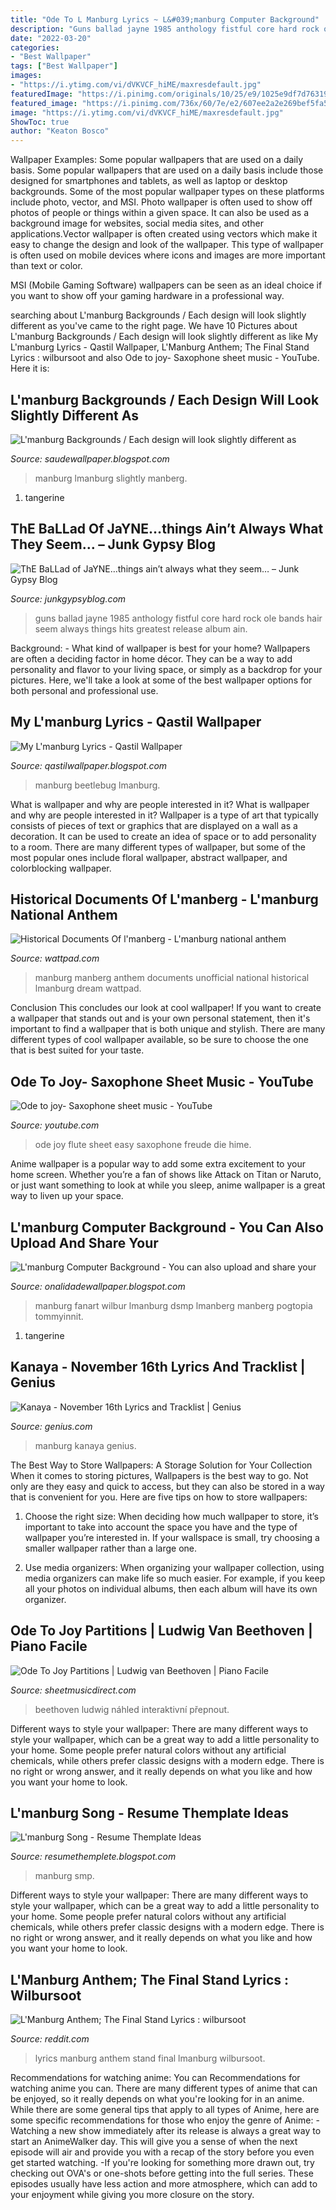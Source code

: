 ```yaml
---
title: "Ode To L Manburg Lyrics ~ L&#039;manburg Computer Background"
description: "Guns ballad jayne 1985 anthology fistful core hard rock ole bands hair seem always things hits greatest release album ain"
date: "2022-03-20"
categories:
- "Best Wallpaper"
tags: ["Best Wallpaper"]
images:
- "https://i.ytimg.com/vi/dVKVCF_hiME/maxresdefault.jpg"
featuredImage: "https://i.pinimg.com/originals/10/25/e9/1025e9df7d76319ce54e93de42968d4f.jpg"
featured_image: "https://i.pinimg.com/736x/60/7e/e2/607ee2a2e269bef5fa506191db8dd86c.jpg"
image: "https://i.ytimg.com/vi/dVKVCF_hiME/maxresdefault.jpg"
ShowToc: true
author: "Keaton Bosco"
---
```



Wallpaper Examples: Some popular wallpapers that are used on a daily basis.
Some popular wallpapers that are used on a daily basis include those designed for smartphones and tablets, as well as laptop or desktop backgrounds. Some of the most popular wallpaper types on these platforms include photo, vector, and MSI. 
Photo wallpaper is often used to show off photos of people or things within a given space. It can also be used as a background image for websites, social media sites, and other applications.Vector wallpaper is often created using vectors which make it easy to change the design and look of the wallpaper. This type of wallpaper is often used on mobile devices where icons and images are more important than text or color. 

MSI (Mobile Gaming Software) wallpapers can be seen as an ideal choice if you want to show off your gaming hardware in a professional way.

	

		
searching about L&#039;manburg Backgrounds / Each design will look slightly different as you've came to the right page. We have 10 Pictures about L&#039;manburg Backgrounds / Each design will look slightly different as like My L&#039;manburg Lyrics - Qastil Wallpaper, L&#039;Manburg Anthem; The Final Stand Lyrics : wilbursoot and also Ode to joy- Saxophone sheet music - YouTube. Here it is:
		
    
## L&#039;manburg Backgrounds / Each Design Will Look Slightly Different As

<img loading=lazy src="https://i.ytimg.com/vi/kCBY8oiWh1w/maxresdefault.jpg" onerror="this.onerror=null;this.src='https://tse3.mm.bing.net/th?id=OIP.wpLLarMPMW7IwLYt1RtWmgHaEK&amp;pid=15.1';" alt="L&#039;manburg Backgrounds / Each design will look slightly different as">

_Source: saudewallpaper.blogspot.com_

>manburg lmanburg slightly manberg. 

	

1. tangerine 

    
## ThE BaLLad Of JaYNE…things Ain’t Always What They Seem… – Junk Gypsy Blog

<img loading=lazy src="https://junkgypsyblog.com/wp-content/uploads/2010/06/laGUNS.jpg" onerror="this.onerror=null;this.src='https://tse2.mm.bing.net/th?id=OIP.9SoNeVzDVb8ImEe9sCM-MAHaF5&amp;pid=15.1';" alt="ThE BaLLad of JaYNE…things ain’t always what they seem… – Junk Gypsy Blog">

_Source: junkgypsyblog.com_

>guns ballad jayne 1985 anthology fistful core hard rock ole bands hair seem always things hits greatest release album ain. 

	

Background: - What kind of wallpaper is best for your home?
Wallpapers are often a deciding factor in home décor. They can be a way to add personality and flavor to your living space, or simply as a backdrop for your pictures. Here, we'll take a look at some of the best wallpaper options for both personal and professional use.

    
## My L&#039;manburg Lyrics - Qastil Wallpaper

<img loading=lazy src="https://i.pinimg.com/564x/21/8f/2b/218f2b6e9b5e7b8f6bb9b1c5ac97eced.jpg" onerror="this.onerror=null;this.src='https://tse1.mm.bing.net/th?id=OIP.n_rX3P5a1zSCkZAz6WDk3wAAAA&amp;pid=15.1';" alt="My L&#039;manburg Lyrics - Qastil Wallpaper">

_Source: qastilwallpaper.blogspot.com_

>manburg beetlebug lmanburg. 

	

What is wallpaper and why are people interested in it?
What is wallpaper and why are people interested in it?
Wallpaper is a type of art that typically consists of pieces of text or graphics that are displayed on a wall as a decoration. It can be used to create an idea of space or to add personality to a room. There are many different types of wallpaper, but some of the most popular ones include floral wallpaper, abstract wallpaper, and colorblocking wallpaper.

    
## Historical Documents Of L&#039;manberg - L&#039;manburg National Anthem

<img loading=lazy src="https://d.wattpad.com/story_parts/193/images/16367eb1f08bd4e7372362561490.jpg" onerror="this.onerror=null;this.src='https://tse2.mm.bing.net/th?id=OIP.oH5FzQMQF3oOnhg1-97ljwHaEK&amp;pid=15.1';" alt="Historical Documents Of l&#039;manberg - L&#039;manburg national anthem">

_Source: wattpad.com_

>manburg manberg anthem documents unofficial national historical lmanburg dream wattpad. 

	

Conclusion
This concludes our look at cool wallpaper! If you want to create a wallpaper that stands out and is your own personal statement, then it's important to find a wallpaper that is both unique and stylish. There are many different types of cool wallpaper available, so be sure to choose the one that is best suited for your taste.

    
## Ode To Joy- Saxophone Sheet Music - YouTube

<img loading=lazy src="https://i.ytimg.com/vi/dVKVCF_hiME/maxresdefault.jpg" onerror="this.onerror=null;this.src='https://tse1.mm.bing.net/th?id=OIP.nbzh-baC0vzW1fZwASeV1QHaEK&amp;pid=15.1';" alt="Ode to joy- Saxophone sheet music - YouTube">

_Source: youtube.com_

>ode joy flute sheet easy saxophone freude die hime. 

	

Anime wallpaper is a popular way to add some extra excitement to your home screen. Whether you’re a fan of shows like Attack on Titan or Naruto, or just want something to look at while you sleep, anime wallpaper is a great way to liven up your space.

    
## L&#039;manburg Computer Background - You Can Also Upload And Share Your

<img loading=lazy src="https://i.pinimg.com/originals/10/25/e9/1025e9df7d76319ce54e93de42968d4f.jpg" onerror="this.onerror=null;this.src='https://tse4.mm.bing.net/th?id=OIP.sHUVxk8P7tzdyTyxE9P6-gHaEH&amp;pid=15.1';" alt="L&#039;manburg Computer Background - You can also upload and share your">

_Source: onalidadewallpaper.blogspot.com_

>manburg fanart wilbur lmanburg dsmp lmanberg manberg pogtopia tommyinnit. 

	

1. tangerine 

    
## Kanaya - November 16th Lyrics And Tracklist | Genius

<img loading=lazy src="https://images.genius.com/7dc6d9c150daddd0de819a2cf8271c55.631x631x1.png" onerror="this.onerror=null;this.src='https://tse3.mm.bing.net/th?id=OIP.8S9NSS2adIimV6QNf9MKkwHaHa&amp;pid=15.1';" alt="Kanaya - November 16th Lyrics and Tracklist | Genius">

_Source: genius.com_

>manburg kanaya genius. 

	

The Best Way to Store Wallpapers: A Storage Solution for Your Collection
When it comes to storing pictures, Wallpapers is the best way to go. Not only are they easy and quick to access, but they can also be stored in a way that is convenient for you. Here are five tips on how to store wallpapers:
1) Choose the right size: When deciding how much wallpaper to store, it’s important to take into account the space you have and the type of wallpaper you’re interested in. If your wallspace is small, try choosing a smaller wallpaper rather than a large one.

2) Use media organizers: When organizing your wallpaper collection, using media organizers can make life so much easier. For example, if you keep all your photos on individual albums, then each album will have its own organizer.

    
## Ode To Joy Partitions | Ludwig Van Beethoven | Piano Facile

<img loading=lazy src="https://s3.amazonaws.com/halleonard-pagepreviews/HL_DDS_0000000000149959.png" onerror="this.onerror=null;this.src='https://tse3.mm.bing.net/th?id=OIP.WbnTFTRgPr9uVU_4WRGazgHaJ4&amp;pid=15.1';" alt="Ode To Joy Partitions | Ludwig van Beethoven | Piano Facile">

_Source: sheetmusicdirect.com_

>beethoven ludwig náhled interaktivní přepnout. 

	

Different ways to style your wallpaper:
There are many different ways to style your wallpaper, which can be a great way to add a little personality to your home. Some people prefer natural colors without any artificial chemicals, while others prefer classic designs with a modern edge. There is no right or wrong answer, and it really depends on what you like and how you want your home to look.

    
## L&#039;manburg Song - Resume Themplate Ideas

<img loading=lazy src="https://i.pinimg.com/736x/60/7e/e2/607ee2a2e269bef5fa506191db8dd86c.jpg" onerror="this.onerror=null;this.src='https://tse4.mm.bing.net/th?id=OIP.-fs2bQTY8bARRUbRxjF_YgHaMS&amp;pid=15.1';" alt="L&#039;manburg Song - Resume Themplate Ideas">

_Source: resumethemplete.blogspot.com_

>manburg smp. 

	

Different ways to style your wallpaper:
There are many different ways to style your wallpaper, which can be a great way to add a little personality to your home. Some people prefer natural colors without any artificial chemicals, while others prefer classic designs with a modern edge. There is no right or wrong answer, and it really depends on what you like and how you want your home to look.

    
## L&#039;Manburg Anthem; The Final Stand Lyrics : Wilbursoot

<img loading=lazy src="https://preview.redd.it/g7e1dzxasdq51.png?auto=webp&amp;s=695650d8d2d1bb823bcb8d5d58b1225c56819e80" onerror="this.onerror=null;this.src='https://tse3.mm.bing.net/th?id=OIP.Hspu9T3twIFTrKxHfmZ7qgHaGx&amp;pid=15.1';" alt="L&#039;Manburg Anthem; The Final Stand Lyrics : wilbursoot">

_Source: reddit.com_

>lyrics manburg anthem stand final lmanburg wilbursoot. 

	

Recommendations for watching anime: You can
Recommendations for watching anime you can. There are many different types of anime that can be enjoyed, so it really depends on what you're looking for in an anime. While there are some general tips that apply to all types of Anime, here are some specific recommendations for those who enjoy the genre of Anime: 
-Watching a new show immediately after its release is always a great way to start an AnimeWalker day. This will give you a sense of when the next episode will air and provide you with a recap of the story before you even get started watching. 
-If you're looking for something more drawn out, try checking out OVA's or one-shots before getting into the full series. These episodes usually have less action and more atmosphere, which can add to your enjoyment while giving you more closure on the story.

